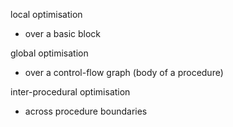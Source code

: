 
local optimisation
- over a basic block

global optimisation
- over a control-flow graph (body of a procedure)

inter-procedural optimisation 
- across procedure boundaries

